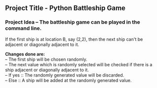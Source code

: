## Project Title - Python Battleship Game
### Project Idea – The battleship game can be played in the command line.

If the first ship is at location B, say (2,2), then the next ship can't be adjacent or diagonally adjacent to it.

<b>Changes done are:</b><br/>
– The first ship will be chosen randomly.<br/>
– The next value which is randomly selected will be checked if there is a ship adjacent or diagonally adjacent to it.<br/>
– If yes ::  The randomly generated value will be discarded.<br/>
– Else ::  A ship will be added at the randomly generated value.
